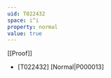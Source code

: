 ```yaml
---
uid: T022432
space: i^i
property: normal
value: true
---
```

[[Proof]]

* [T022432] [Normal|P000013]

